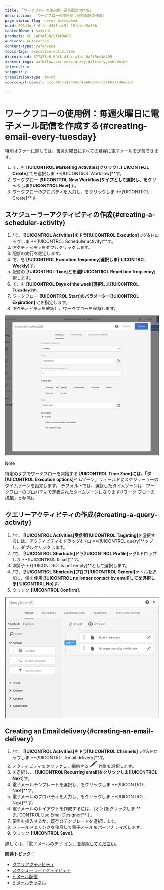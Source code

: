```yaml
---
title: 「ワークフローの使用例：週別配信の作成」
description: 「ワークフローの使用例：週別配信の作成」
page-status-flag: never-activated
uuid: 396a3de1-6ffa-4385-ac9f-15fdeae5a366
contentOwner: sauviat
products: SG_CAMPAIGN/STANDARD
audience: automating
content-type: reference
topic-tags: execution-activities
discoiquuid: 377821e6-69f8-41cc-a1ad-8a2f5ed4d409
context-tags: workflow,use-case,query,delivery,scheduler
internal: n
snippet: y
translation-type: tm+mt
source-git-commit: accc382ca1543d648e60d53cab338537fd9ea3ef

---
```



# ワークフローの使用例：毎週火曜日に電子メール配信を作成する{#creating-email-every-tuesday}

特別オファーに関しては、毎週火曜日にすべての顧客に電子メールを送信できます。

1. で、を **[!UICONTROL Marketing Activities]**クリックし**[!UICONTROL Create]** てを選択しま **[!UICONTROL Workflow]**す。
1. ワークフロー **[!UICONTROL New Workflow]**タイプとして選択し、をクリックしま**[!UICONTROL Next]**&#x200B;す。
1. ワークフローのプロパティを入力し、をクリックしま **[!UICONTROL Create]**す。

## スケジューラーアクティビティの作成{#creating-a-scheduler-activity}

1. /で、 **[!UICONTROL Activities]**をドラ**[!UICONTROL Execution]**&#x200B;ッグ&amp;ドロップしま **[!UICONTROL Scheduler activity]**す。
1. アクティビティをダブルクリックします。
1. 配信の実行を設定します。
1. で、を **[!UICONTROL Execution frequency]**選択しま**[!UICONTROL Weekly]**&#x200B;す。
1. 配信の **[!UICONTROL Time]**とを選**[!UICONTROL Repetition frequency]** 択します。
1. で、を **[!UICONTROL Days of the week]**選択しま**[!UICONTROL Tuesday]**&#x200B;す。
1. ワークフロー **[!UICONTROL Start]**のパラメーター**[!UICONTROL Expiration]** とを指定します。
1. アクティビティを確認し、ワークフローを保存します。

![](assets/scheduler_properties.png)

>[!NOTE]
>
>特定のタブでワークフローを開始する **[!UICONTROL Time Zone]**には、「タ**[!UICONTROL Execution options]**&#x200B;イムゾーン」フィールドにスケジューラーのタイムゾーンを設定します。 デフォルトでは、選択したタイムゾーンは、ワークフローのプロパティで定義されたタイムゾーンになります(「ワーク [フローの構築](../../automating/using/building-a-workflow.md)」を参照)。

## クエリーアクティビティの作成{#creating-a-query-activity}

1. /で、 **[!UICONTROL Activities]**受信者**[!UICONTROL Targeting]**&#x200B;を選択するには、アクティビティをドラッグ&amp;ドロ **[!UICONTROL query]**ップし、ダブルクリックします。
1. /で、 **[!UICONTROL Shortcuts]**ドラ**[!UICONTROL Profile]**&#x200B;ッグ&amp;ドロップしま **[!UICONTROL Email]**す。
1. 演算子 **[!UICONTROL is not empty]**として選択します。
1. /で、 **[!UICONTROL Shortcuts]**プロフ**[!UICONTROL General]**&#x200B;ァイルを追加し、値を使用 **[!UICONTROL no longer contact by email]**してを選択しま**[!UICONTROL No]**&#x200B;す。
1. クリック **[!UICONTROL Confirm]**.

![](assets/wf-complement-query.png)

## Creating an Email delivery{#creating-an-email-delivery}

1. /で、 **[!UICONTROL Activities]**をドラ**[!UICONTROL Channels]**&#x200B;ッグ&amp;ドロップしま **[!UICONTROL Email delivery]**す。
1. アクティビティをクリックし、編集する ![](assets/edit_darkgrey-24px.png) 対象を選択します。
1. を選択し、 **[!UICONTROL Recurring email]**をクリックしま**[!UICONTROL Next]**&#x200B;す。
1. 電子メールテンプレートを選択し、をクリックしま **[!UICONTROL Next]**す。
1. 電子メールのプロパティを入力し、をクリックしま **[!UICONTROL Next]**す。
1. 電子メールのレイアウトを作成するには、[オン]をクリックしま **[!UICONTROL Use Email Designer]**す。
1. 要素を挿入するか、既存のテンプレートを選択します。
1. フィールドとリンクを使用して電子メールをパーソナライズします。
1. クリック **[!UICONTROL Save]**.

詳しくは、「電子メールのデザ [イン」を参照してください](../../designing/using/designing-from-scratch.md#designing-an-email-content-from-scratch)。

**関連トピック：**

* [クエリアクティビティ](../..//automating/using/query.md)
* [スケジューラーアクティビティ](../..//automating/using/scheduler.md)
* [E メール配信](../..//automating/using/email-delivery.md)
* [E メールチャネル](../..//channels/using/creating-an-email.md)
